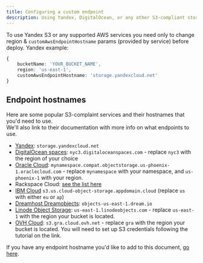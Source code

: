 ```yaml
---
title: Configuring a custom endpoint
description: Using Yandex, DigitalOcean, or any other S3-compliant storage service together with gatsby-plugin-s3
---
```


To use Yandex S3 or any supported AWS services you need only to change region & `customAwsEndpointHostname` params (provided by service) before deploy.
Yandex example:
```typescript
{
    bucketName: 'YOUR_BUCKET_NAME',
    region: 'us-east-1',
    customAwsEndpointHostname: 'storage.yandexcloud.net'
}
```

## Endpoint hostnames

Here are some popular S3-complaint services and their hostnames that you'd need to use.  
We'll also link to their documentation with more info on what endpoints to use.

- [Yandex](https://cloud.yandex.com/docs/storage/s3/): `storage.yandexcloud.net`
- [DigitalOcean spaces](https://developers.digitalocean.com/documentation/spaces/): `nyc3.digitaloceanspaces.com` - replace `nyc3` with the region of your choice
- [Oracle Cloud](https://docs.cloud.oracle.com/en-us/iaas/Content/Object/Tasks/s3compatibleapi.htm#APIrequirements): `mynamespace.compat.objectstorage.us-phoenix-1.oraclecloud.com` - replace `mynamespace` with your namespace, and `us-phoenix-1` with your region.
- Rackspace Cloud: [see the list here](https://developer.rackspace.com/docs/cloud-files/v1/general-api-info/service-access/#service-access)
- [IBM Cloud](https://cloud.ibm.com/docs/services/cloud-object-storage/api-reference?topic=cloud-object-storage-endpoints) `s3.us.cloud-object-storage.appdomain.cloud` (replace `us` with either `eu` or `ap`)
- [Dreamhost Dreamobjects](https://help.dreamhost.com/hc/en-us/articles/360001370846-What-DreamObjects-hostname-should-I-use-to-connect-): `objects-us-east-1.dream.io`
- [Linode Object Storage](https://www.linode.com/docs/platform/object-storage/pricing-and-limitations/#available-locations): `us-east-1.linodeobjects.com` - replace `us-east-1` with the region your bucket is located.
- [OVH Cloud](https://docs.ovh.com/gb/en/public-cloud/getting_started_with_the_swift_S3_API/): `s3.gra.cloud.ovh.net` - replace `gra` with the region your bucket is located. You will need to set up S3 credentials following the tutorial on the link. 

If you have any endpoint hostname you'd like to add to this document, [go here](https://github.com/jariz/gatsby-plugin-s3/edit/master/recipes/custom-endpoint.md).
